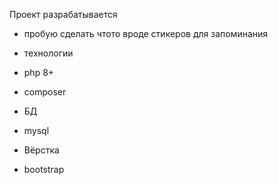 Проект разрабатывается 

- пробую сделать чтото вроде стикеров для запоминания

+ технологии

- php 8+
- composer

- БД
- mysql

- Вёрстка
- bootstrap
